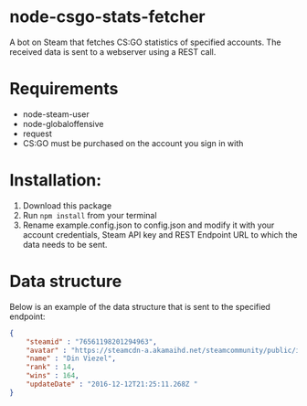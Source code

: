 # node-csgo-stats-fetcher
A bot on Steam that fetches CS:GO statistics of specified accounts.
The received data is sent to a webserver using a REST call.

# Requirements
* node-steam-user
* node-globaloffensive
* request
* CS:GO must be purchased on the account you sign in with

# Installation:
1. Download this package
2. Run `npm install` from your terminal
3. Rename example.config.json to config.json and modify it with your account credentials, Steam API key and REST Endpoint URL to which the data needs to be sent.

# Data structure
Below is an example of the data structure that is sent to the specified endpoint:
```json
{ 
    "steamid" : "76561198201294963",
    "avatar" : "https://steamcdn-a.akamaihd.net/steamcommunity/public/images/avatar/fe/fef49e7fa7e1997310d705b2a6158ff8dc1cdfeb_full.jpg",
    "name" : "Din Viezel",
    "rank" : 14,
    "wins" : 164,
    "updateDate" : "2016-12-12T21:25:11.268Z "
}
```
